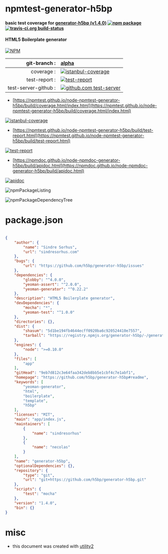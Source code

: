 # npmtest-generator-h5bp

#### basic test coverage for  [generator-h5bp (v1.4.0)](https://github.com/h5bp/generator-h5bp#readme)  [![npm package](https://img.shields.io/npm/v/npmtest-generator-h5bp.svg?style=flat-square)](https://www.npmjs.org/package/npmtest-generator-h5bp) [![travis-ci.org build-status](https://api.travis-ci.org/npmtest/node-npmtest-generator-h5bp.svg)](https://travis-ci.org/npmtest/node-npmtest-generator-h5bp)

#### HTML5 Boilerplate generator

[![NPM](https://nodei.co/npm/generator-h5bp.png?downloads=true&downloadRank=true&stars=true)](https://www.npmjs.com/package/generator-h5bp)

| git-branch : | [alpha](https://github.com/npmtest/node-npmtest-generator-h5bp/tree/alpha)|
|--:|:--|
| coverage : | [![istanbul-coverage](https://npmtest.github.io/node-npmtest-generator-h5bp/build/coverage.badge.svg)](https://npmtest.github.io/node-npmtest-generator-h5bp/build/coverage.html/index.html)|
| test-report : | [![test-report](https://npmtest.github.io/node-npmtest-generator-h5bp/build/test-report.badge.svg)](https://npmtest.github.io/node-npmtest-generator-h5bp/build/test-report.html)|
| test-server-github : | [![github.com test-server](https://npmtest.github.io/node-npmtest-generator-h5bp/GitHub-Mark-32px.png)](https://npmtest.github.io/node-npmtest-generator-h5bp/build/app/index.html) | | build-artifacts : | [![build-artifacts](https://npmtest.github.io/node-npmtest-generator-h5bp/glyphicons_144_folder_open.png)](https://github.com/npmtest/node-npmtest-generator-h5bp/tree/gh-pages/build)|

- [https://npmtest.github.io/node-npmtest-generator-h5bp/build/coverage.html/index.html](https://npmtest.github.io/node-npmtest-generator-h5bp/build/coverage.html/index.html)

[![istanbul-coverage](https://npmtest.github.io/node-npmtest-generator-h5bp/build/screenCapture.buildCi.browser.%252Ftmp%252Fbuild%252Fcoverage.lib.html.png)](https://npmtest.github.io/node-npmtest-generator-h5bp/build/coverage.html/index.html)

- [https://npmtest.github.io/node-npmtest-generator-h5bp/build/test-report.html](https://npmtest.github.io/node-npmtest-generator-h5bp/build/test-report.html)

[![test-report](https://npmtest.github.io/node-npmtest-generator-h5bp/build/screenCapture.buildCi.browser.%252Ftmp%252Fbuild%252Ftest-report.html.png)](https://npmtest.github.io/node-npmtest-generator-h5bp/build/test-report.html)

- [https://npmdoc.github.io/node-npmdoc-generator-h5bp/build/apidoc.html](https://npmdoc.github.io/node-npmdoc-generator-h5bp/build/apidoc.html)

[![apidoc](https://npmdoc.github.io/node-npmdoc-generator-h5bp/build/screenCapture.buildCi.browser.%252Ftmp%252Fbuild%252Fapidoc.html.png)](https://npmdoc.github.io/node-npmdoc-generator-h5bp/build/apidoc.html)

![npmPackageListing](https://npmtest.github.io/node-npmtest-generator-h5bp/build/screenCapture.npmPackageListing.svg)

![npmPackageDependencyTree](https://npmtest.github.io/node-npmtest-generator-h5bp/build/screenCapture.npmPackageDependencyTree.svg)



# package.json

```json

{
    "author": {
        "name": "Sindre Sorhus",
        "url": "sindresorhus.com"
    },
    "bugs": {
        "url": "https://github.com/h5bp/generator-h5bp/issues"
    },
    "dependencies": {
        "globby": "^4.0.0",
        "yeoman-assert": "^2.0.0",
        "yeoman-generator": "^0.22.2"
    },
    "description": "HTML5 Boilerplate generator",
    "devDependencies": {
        "mocha": "*",
        "yeoman-test": "^1.0.0"
    },
    "directories": {},
    "dist": {
        "shasum": "5d1be194fb4644ecff0920ba6c920524410e7557",
        "tarball": "https://registry.npmjs.org/generator-h5bp/-/generator-h5bp-1.4.0.tgz"
    },
    "engines": {
        "node": ">=0.10.0"
    },
    "files": [
        "app"
    ],
    "gitHead": "9eb7d812c3e64faa342deb8bb5e1cbf4c7e1abf1",
    "homepage": "https://github.com/h5bp/generator-h5bp#readme",
    "keywords": [
        "yeoman-generator",
        "html",
        "boilerplate",
        "template",
        "h5bp"
    ],
    "licenses": "MIT",
    "main": "app/index.js",
    "maintainers": [
        {
            "name": "sindresorhus"
        },
        {
            "name": "necolas"
        }
    ],
    "name": "generator-h5bp",
    "optionalDependencies": {},
    "repository": {
        "type": "git",
        "url": "git+https://github.com/h5bp/generator-h5bp.git"
    },
    "scripts": {
        "test": "mocha"
    },
    "version": "1.4.0",
    "bin": {}
}
```



# misc
- this document was created with [utility2](https://github.com/kaizhu256/node-utility2)
